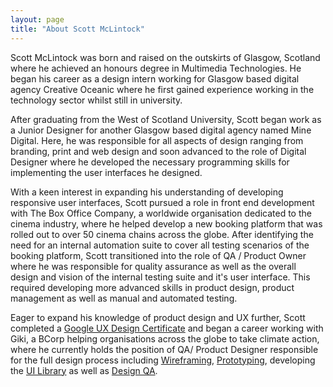 ```yaml
---
layout: page
title: "About Scott McLintock"
---
```


Scott McLintock was born and raised on the outskirts of Glasgow, Scotland where he achieved an honours degree in Multimedia Technologies. He began his career as a design intern working for Glasgow based digital agency Creative Oceanic where he first gained experience working in the technology sector whilst still in university. 

After graduating from the West of Scotland University, Scott began work as a Junior Designer for another Glasgow based digital agency named Mine Digital. Here, he was responsible for all aspects of design ranging from branding, print and web design and soon advanced to the role of Digital Designer where he developed the necessary programming skills for implementing the user interfaces he designed. 

With a keen interest in expanding his understanding of developing responsive user interfaces, Scott pursued a role in front end development with The Box Office Company, a worldwide organisation dedicated to the cinema industry, where he helped develop a new booking platform that was rolled out to over 50 cinema chains across the globe. After identifying the need for an internal automation suite to cover all testing scenarios of the booking platform, Scott transitioned into the role of QA / Product Owner where he was responsible for quality assurance as well as the overall design and vision of the internal testing suite and it's user interface. This required developing more advanced skills in product design, product management as well as manual and automated testing.

Eager to expand his knowledge of product design and UX further, Scott completed a [Google UX Design Certificate](/2022/12/02/what-is-a-product-designer/) and began a career working with Giki, a BCorp helping organisations across the globe to take climate action, where he currently holds the position of QA/ Product Designer responsible for the full design process including [Wireframing](/2023/05/15/wireframing/), [Prototyping](/2023/09/28/prototyping/), developing the [UI Library](/2023/09/15/pattern-libraries/) as well as [Design QA](/2023/08/10/design-qa/).